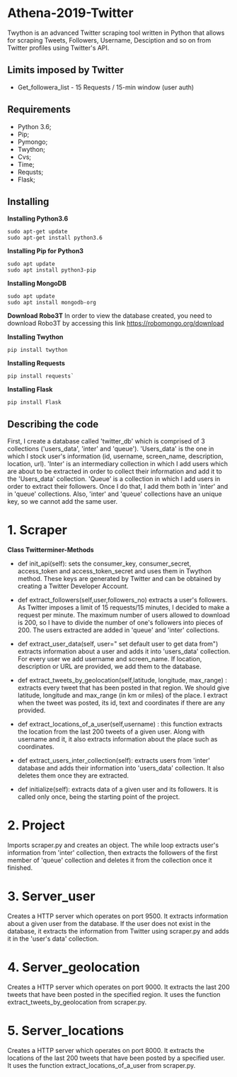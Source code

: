 ﻿#  Athena-2019-Twitter
Twython is an advanced Twitter scraping tool written in Python that allows for scraping Tweets, Followers, Username, Desciption and so on from Twitter profiles using Twitter's API.


## Limits imposed by Twitter

 - Get_followera_list - 15 Requests / 15-min window (user auth)


## Requirements

 - Python 3.6;
 - Pip;
 - Pymongo;
 - Twython;
 - Cvs;
 - Time;
 - Requsts;
 - Flask;

## Installing
**Installing Python3.6**

	sudo apt-get update
	sudo apt-get install python3.6

**Installing Pip for Python3**
		
	sudo apt update
	sudo apt install python3-pip
	
**Installing MongoDB**

	sudo apt update
	sudo apt install mongodb-org
	
**Download  Robo3T** 
In order to view the database created, you need to download 	Robo3T by accessing this link https://robomongo.org/download

**Installing Twython**

	pip install twython
**Installing Requests**

	pip install requests`

**Installing Flask**

	pip install Flask

## Describing the code
First, I create a database called 'twitter_db' which is comprised of 3 collections ('users_data', 'inter' and 'queue'). 'Users_data' is the one in which I stock user's information (id, username, screen_name, description, location, url). 'Inter' is an intermediary collection in which I add users which are about to be extracted in order to collect their information and add it to the 'Users_data' collection. 'Queue' is a collection in which I add users in order to extract their followers. Once I do that, I add them both in 'inter' and in 'queue' collections. Also, 'inter' and 'queue' collections have an unique key, so we cannot add the same user. 

# 1. Scraper 

**Class Twitterminer-Methods**

 - def init_api(self): 
	 sets the consumer_key, consumer_secret, access_token and access_token_secret and uses them in Twython method. These keys are generated by Twitter and can be obtained by creating a Twitter Developer Account.
	 
 - def extract_followers(self,user,followers_no)
	 extracts a user's followers. As Twitter imposes a limit of 15 requests/15 minutes, I decided to make a request per minute. The maximum number of users allowed to download is 200, so I have to divide the number of one's followers into pieces of 200. The users extracted are added in 'queue' and 'inter' collections.
	 
 - def extract_user_data(self, user=" set default user to get data from")
	extracts information about a user and adds it into 'users_data' collection. For every user we add username and screen_name. If location, description or URL are provided, we add them to the database.
	
	
 -    def extract_tweets_by_geolocation(self,latitude, longitude, max_range) :
 extracts every tweet that has been posted in that region. We should give latitude, longitude and max_range (in km or miles) of the place. I extract when the tweet was posted, its id, text and coordinates if there are any provided.
 
 - def extract_locations_of_a_user(self,username) :
 this function extracts the location from the last 200 tweets of a given user. Along with username and it, it also extracts information about the place such as coordinates.
	
 - def extract_users_inter_collection(self):
 extracts users from 'inter' database and adds their information into 'users_data' collection. It also deletes them once they are extracted. 
 
 - def initialize(self):
 extracts data of a given user and its followers. It is called only once, being the starting point of the project.
 
 # 2. Project
 Imports scraper.py and creates an object. The while loop extracts user's information from 'inter' collection, then extracts the followers of the first member of 'queue' collection and deletes it from the collection once it finished. 
  # 3. Server_user
  Creates a HTTP server which operates on port 9500. It extracts information about a given user from the database. If the user does not exist in the database, it extracts the information from Twitter using scraper.py and adds it in the 'user's data' collection.
  
   # 4. Server_geolocation
 Creates a HTTP server which operates on port 9000.  It extracts the last 200 tweets that have been posted in the specified region. It uses the function  extract_tweets_by_geolocation from scraper.py.
   # 5. Server_locations
Creates a HTTP server which operates on port 8000.  It extracts the locations of the last 200 tweets that have been posted by a specified user. It uses the function  extract_locations_of_a_user from scraper.py.

  
   
  

 

	 

